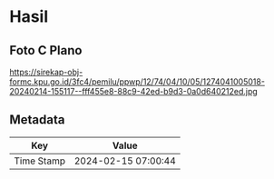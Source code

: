 # Hasil

## Foto C Plano

https://sirekap-obj-formc.kpu.go.id/3fc4/pemilu/ppwp/12/74/04/10/05/1274041005018-20240214-155117--fff455e8-88c9-42ed-b9d3-0a0d640212ed.jpg


## Metadata

| Key        | Value               |
| ---------- | ------------------- |
| Time Stamp | 2024-02-15 07:00:44 |



